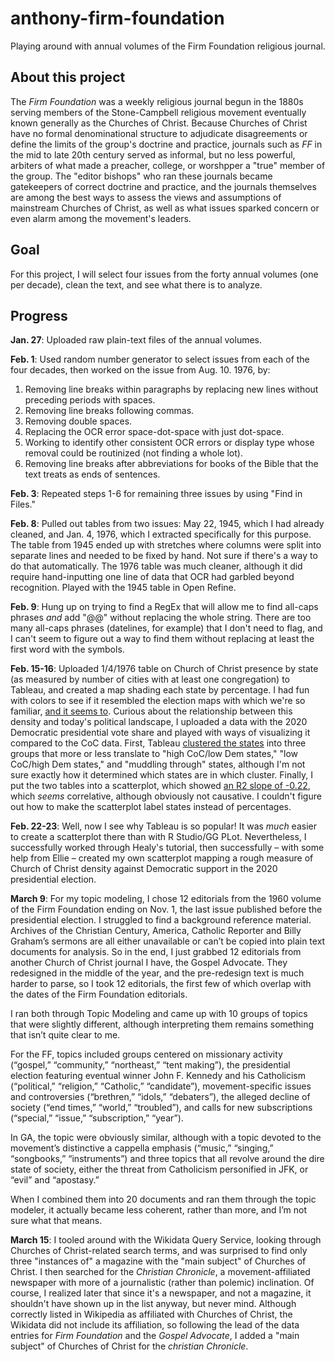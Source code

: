 # anthony-firm-foundation

Playing around with annual volumes of the Firm Foundation religious journal.

## About this project

The *Firm Foundation* was a weekly religious journal begun in the 1880s serving members of the Stone-Campbell religious movement eventually known generally as the Churches of Christ. Because Churches of Christ have no formal denominational structure to adjudicate disagreements or define the limits of the group's doctrine and practice, journals such as *FF* in the mid to late 20th century served as informal, but no less powerful, arbiters of what made a preacher, college, or worshpper a "true" member of the group. The "editor bishops" who ran these journals became gatekeepers of correct doctrine and practice, and the journals themselves are among the best ways to assess the views and assumptions of mainstream Churches of Christ, as well as what issues sparked concern or even alarm among the movement's leaders.

## Goal

For this project, I will select four issues from the forty annual volumes (one per decade), clean the text, and see what there is to analyze.

## Progress

**Jan. 27**: Uploaded raw plain-text files of the annual volumes.

**Feb. 1**: Used random number generator to select issues from each of the four decades, then worked on the issue from Aug. 10. 1976, by:
1. Removing line breaks within paragraphs by replacing new lines without preceding periods with spaces.
2. Removing line breaks following commas.
3. Removing double spaces.
4. Replacing the OCR error space-dot-space with just dot-space.
5. Working to identify other consistent OCR errors or display type whose removal could be routinized (not finding a whole lot).
6. Removing line breaks after abbreviations for books of the Bible that the text treats as ends of sentences.

**Feb. 3**: Repeated steps 1-6 for remaining three issues by using "Find in Files."

**Feb. 8**: Pulled out tables from two issues: May 22, 1945, which I had already cleaned, and Jan. 4, 1976, which I extracted specifically for this purpose. The table from 1945 ended up with stretches where columns were split into separate lines and needed to be fixed by hand. Not sure if there's a way to do that automatically. The 1976 table was much cleaner, although it did require hand-inputting one line of data that OCR had garbled beyond recognition. Played with the 1945 table in Open Refine.

**Feb. 9**: Hung up on trying to find a RegEx that will allow me to find all-caps phrases _and_ add "@@" without replacing the whole string. There are too many all-caps phrases (datelines, for example) that I don't need to flag, and I can't seem to figure out a way to find them without replacing at least the first word with the symbols.

**Feb. 15-16**: Uploaded 1/4/1976 table on Church of Christ presence by state (as measured by number of cities with at least one congregation) to Tableau, and created a map shading each state by percentage. I had fun with colors to see if it resembled the election maps with which we're so familiar, [and it seems to](https://public.tableau.com/profile/paul.anthony3275#!/vizhome/1976ChurchesofChristbyState/Sheet1?publish=yes). Curious about the relationship between this density and today's political landscape, I uploaded a data with the 2020 Democratic presidential vote share and played with ways of visualizing it compared to the CoC data. First, Tableau [clustered the states](https://public.tableau.com/profile/paul.anthony3275#!/vizhome/ChurchesofChristxPresidentialResultsClusters/Sheet1?publish=yes) into three groups that more or less translate to "high CoC/low Dem states," "low CoC/high Dem states," and "muddling through" states, although I'm not sure exactly how it determined which states are in which cluster. Finally, I put the two tables into a scatterplot, which showed [an R2 slope of -0.22](https://public.tableau.com/profile/paul.anthony3275#!/vizhome/ChurchesofChristxPresidentialResults/Sheet1?publish=yes), which *seems* correlative, although obviously not causative. I couldn't figure out how to make the scatterplot label states instead of percentages.

**Feb. 22-23**: Well, now I see why Tableau is so popular! It was *much* easier to create a scatterplot there than with R Studio/GG PLot. Nevertheless, I successfully worked through Healy's tutorial, then successfully – with some help from Ellie – created my own scatterplot mapping a rough measure of Church of Christ density against Democratic support in the 2020 presidential election.

**March 9**: For my topic modeling, I chose 12 editorials from the 1960 volume of the  Firm Foundation ending on Nov. 1, the last issue published before the presidential election. I struggled to find a background reference material. Archives of the Christian Century, America, Catholic Reporter and Billy Graham’s sermons are all either unavailable or can’t be copied into plain text documents for analysis. So in the end, I just grabbed 12 editorials from another Church of Christ journal I have, the Gospel Advocate. They redesigned in the middle of the year, and the pre-redesign text is much harder to parse, so I took 12 editorials, the first few of which overlap with the dates of the Firm Foundation  editorials.

I ran both through Topic Modeling and came up with 10 groups of topics that were slightly different, although interpreting them remains something that isn’t quite clear to me.

For the FF, topics included groups centered on missionary activity (“gospel,” “community,” “northeast,” “tent making”), the presidential election featuring eventual winner John F. Kennedy and his Catholicism (“political,” “religion,” “Catholic,” “candidate”), movement-specific issues and controversies (“brethren,” “idols,” “debaters”), the alleged decline of society (“end times,” “world,” “troubled”), and calls for new subscriptions (“special,” “issue,” “subscription,” “year”).

In GA, the topic were obviously similar, although with a topic devoted to the movement’s distinctive a cappella emphasis (“music,” “singing,” “songbooks,” “instruments”) and three topics that all revolve around the dire state of society, either the threat from Catholicism personified in JFK, or “evil” and “apostasy.”

When I combined them into 20 documents and ran them through the topic modeler, it actually became less coherent, rather than more, and I’m not sure what that means.

**March 15**: I tooled around with the Wikidata Query Service, looking through Churches of Christ-related search terms, and was surprised to find only three "instances of" a magazine with the "main subject" of Churches of Christ. I then searched for the *Christian Chronicle*, a movement-affiliated newspaper with more of a journalistic (rather than polemic) inclination. Of course, I realized later that since it's a newspaper, and not a magazine, it shouldn't have shown up in the list anyway, but never mind. Although correctly listed in Wikipedia as affiliated with Churches of Christ, the Wikidata did not include its affiliation, so following the lead of the data entries for *Firm Foundation* and the *Gospel Advocate*, I added a "main subject" of Churches of Christ for the *christian Chronicle*.